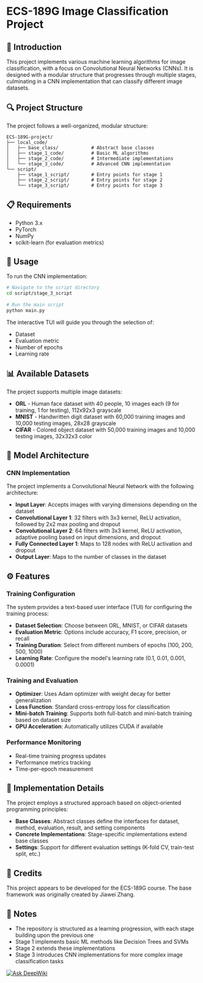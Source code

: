 # ECS-189G Image Classification Project

## 📌 Introduction
This project implements various machine learning algorithms for image classification, with a focus on Convolutional Neural Networks (CNNs). It is designed with a modular structure that progresses through multiple stages, culminating in a CNN implementation that can classify different image datasets.

## 🔍 Project Structure
The project follows a well-organized, modular structure:

```
ECS-189G-project/  
├── local_code/  
│   ├── base_class/            # Abstract base classes  
│   ├── stage_1_code/          # Basic ML algorithms  
│   ├── stage_2_code/          # Intermediate implementations  
│   └── stage_3_code/          # Advanced CNN implementation  
└── script/  
    ├── stage_1_script/        # Entry points for stage 1  
    ├── stage_2_script/        # Entry points for stage 2  
    └── stage_3_script/        # Entry points for stage 3  
```

## 📋 Requirements
- Python 3.x
- PyTorch
- NumPy
- scikit-learn (for evaluation metrics)

## 🚀 Usage
To run the CNN implementation:

```bash
# Navigate to the script directory  
cd script/stage_3_script  
  
# Run the main script  
python main.py
```

The interactive TUI will guide you through the selection of:
- Dataset
- Evaluation metric
- Number of epochs
- Learning rate

## 📊 Available Datasets
The project supports multiple image datasets:

- **ORL** - Human face dataset with 40 people, 10 images each (9 for training, 1 for testing), 112x92x3 grayscale
- **MNIST** - Handwritten digit dataset with 60,000 training images and 10,000 testing images, 28x28 grayscale
- **CIFAR** - Colored object dataset with 50,000 training images and 10,000 testing images, 32x32x3 color

## 🧠 Model Architecture
### CNN Implementation
The project implements a Convolutional Neural Network with the following architecture:

- **Input Layer**: Accepts images with varying dimensions depending on the dataset
- **Convolutional Layer 1**: 32 filters with 3x3 kernel, ReLU activation, followed by 2x2 max pooling and dropout
- **Convolutional Layer 2**: 64 filters with 3x3 kernel, ReLU activation, adaptive pooling based on input dimensions, and dropout
- **Fully Connected Layer 1**: Maps to 128 nodes with ReLU activation and dropout
- **Output Layer**: Maps to the number of classes in the dataset

## ⚙️ Features
### Training Configuration
The system provides a text-based user interface (TUI) for configuring the training process:

- **Dataset Selection**: Choose between ORL, MNIST, or CIFAR datasets
- **Evaluation Metric**: Options include accuracy, F1 score, precision, or recall
- **Training Duration**: Select from different numbers of epochs (100, 200, 500, 1000)
- **Learning Rate**: Configure the model's learning rate (0.1, 0.01, 0.001, 0.0001)

### Training and Evaluation
- **Optimizer**: Uses Adam optimizer with weight decay for better generalization
- **Loss Function**: Standard cross-entropy loss for classification
- **Mini-batch Training**: Supports both full-batch and mini-batch training based on dataset size
- **GPU Acceleration**: Automatically utilizes CUDA if available

### Performance Monitoring
- Real-time training progress updates
- Performance metrics tracking
- Time-per-epoch measurement

## 🔬 Implementation Details
The project employs a structured approach based on object-oriented programming principles:

- **Base Classes**: Abstract classes define the interfaces for dataset, method, evaluation, result, and setting components
- **Concrete Implementations**: Stage-specific implementations extend base classes
- **Settings**: Support for different evaluation settings (K-fold CV, train-test split, etc.)

## 📝 Credits
This project appears to be developed for the ECS-189G course. The base framework was originally created by Jiawei Zhang.

## 🔗 Notes
- The repository is structured as a learning progression, with each stage building upon the previous one
- Stage 1 implements basic ML methods like Decision Trees and SVMs
- Stage 2 extends these implementations
- Stage 3 introduces CNN implementations for more complex image classification tasks

[![Ask DeepWiki](https://deepwiki.com/badge.svg)](https://deepwiki.com/scaredvc/ECS-189G-project)